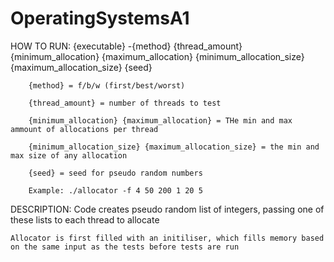 # OperatingSystemsA1
HOW TO RUN:
    {executable} -{method} {thread_amount} {minimum_allocation} {maximum_allocation} {minimum_allocation_size} {maximum_allocation_size} {seed}
        
        {method} = f/b/w (first/best/worst)
        
        {thread_amount} = number of threads to test
        
        {minimum_allocation} {maximum_allocation} = THe min and max ammount of allocations per thread

        {minimum_allocation_size} {maximum_allocation_size} = the min and max size of any allocation

        {seed} = seed for pseudo random numbers

        Example: ./allocator -f 4 50 200 1 20 5

DESCRIPTION:
    Code creates pseudo random list of integers, passing one of these lists to each thread to allocate

    Allocator is first filled with an initiliser, which fills memory based on the same input as the tests before tests are run
